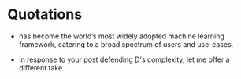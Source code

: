 # Quotations

- has become the world’s most widely adopted machine learning framework, catering to a broad spectrum of users and use-cases.

- in response to your post defending D's complexity, let me offer a different take.
